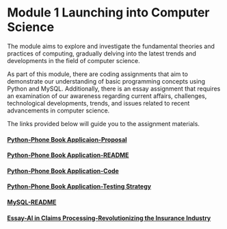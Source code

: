# Module 1 Launching into Computer Science

The module aims to explore and investigate the fundamental theories and practices of computing, gradually delving into the latest trends and developments in the field of computer science.

As part of this module, there are coding assignments that aim to demonstrate our understanding of basic programming concepts using Python and MySQL. Additionally, there is an essay assignment that requires an examination of our awareness regarding current affairs, challenges, technological developments, trends, and issues related to recent advancements in computer science.

The links provided below will guide you to the assignment materials. 

#### [Python-Phone Book Applicaion-Proposal](https://helenhelene.github.io/eportfolio/Module01_Python_Proposal.pdf)
#### [Python-Phone Book Application-README](https://helenhelene.github.io/eportfolio/Module01_Python_README.pdf)
#### [Python-Phone Book Application-Code](https://helenhelene.github.io/eportfolio/Module01_Python_Code.pdf)
#### [Python-Phone Book Application-Testing Strategy](https://helenhelene.github.io/eportfolio/Module01_Python_TestingStrategy.pdf)

#### [MySQL-README](https://helenhelene.github.io/eportfolio/Module01_MySQL_README.pdf)

#### [Essay-AI in Claims Processing-Revolutionizing the Insurance Industry](https://helenhelene.github.io/eportfolio/Module01_AI_InsurClaims.pdf)


